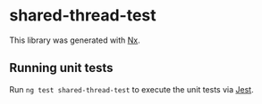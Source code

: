 # shared-thread-test

This library was generated with [Nx](https://nx.dev).

## Running unit tests

Run `ng test shared-thread-test` to execute the unit tests via [Jest](https://jestjs.io).
